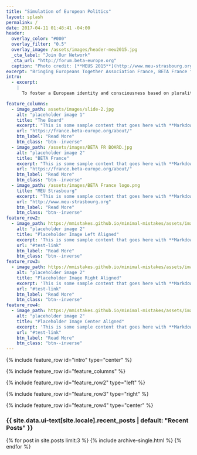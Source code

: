 ```yaml
---
title: "Simulation of European Politics"
layout: splash
permalink: /
date: 2017-04-11 01:48:41 -04:00
header:
  overlay_color: "#000"
  overlay_filter: "0.5"
  overlay_image: /assets/images/header-meu2015.jpg
  _cta_label: "Join Our Network"
  _cta_url: "http://forum.beta-europe.org"
  caption: "Photo credit: [**MEUS 2015**](http://www.meu-strasbourg.org)"
excerpt: "Bringing Europeans Together Association France, BETA France for short, is a politically independent and non-profit association to support the organisation of European politics simulations in France."
intro: 
  - excerpt: 
    |
      To foster a European identity and consciousness based on plurality, tolerance and cooperation between individuals, as well as strengthening the European civil society by further developing democratic processes on the national and international levels. To establish sustainable administrative structures that ensure the success of the [Model European Union (MEU) event in Strasbourg](http://www.meu-strasbourg.org) and other similar events.

feature_columns:
  - image_path: assets/images/slide-2.jpg
    alt: "placeholder image 1"
    title: "The Board"
    excerpt: "This is some sample content that goes here with **Markdown** formatting."
    url: "https://france.beta-europe.org/about/"
    btn_label: "Read More"
    btn_class: "btn--inverse"
  - image_path: /assets/images/BETA FR BOARD.jpg
    alt: "placeholder image 2"
    title: "BETA France"
    excerpt: "This is some sample content that goes here with **Markdown** formatting."
    url: "https://france.beta-europe.org/about/"
    btn_label: "Read More"
    btn_class: "btn--inverse"
  - image_path: /assets/images/BETA France logo.png
    title: "MEU Strasbourg"
    excerpt: "This is some sample content that goes here with **Markdown** formatting."
    url: "http://www.meu-strasbourg.org"
    btn_label: "Read More"
    btn_class: "btn--inverse"
feature_row2:
  - image_path: https://mmistakes.github.io/minimal-mistakes/assets/images/unsplash-gallery-image-2-th.jpg
    alt: "placeholder image 2"
    title: "Placeholder Image Left Aligned"
    excerpt: 'This is some sample content that goes here with **Markdown** formatting. Left aligned with `type="left"`'
    url: "#test-link"
    btn_label: "Read More"
    btn_class: "btn--inverse"
feature_row3:
  - image_path: https://mmistakes.github.io/minimal-mistakes/assets/images/unsplash-gallery-image-2-th.jpg
    alt: "placeholder image 2"
    title: "Placeholder Image Right Aligned"
    excerpt: 'This is some sample content that goes here with **Markdown** formatting. Right aligned with `type="right"`'
    url: "#test-link"
    btn_label: "Read More"
    btn_class: "btn--inverse"
feature_row4:
  - image_path: https://mmistakes.github.io/minimal-mistakes/assets/images/unsplash-gallery-image-2-th.jpg
    alt: "placeholder image 2"
    title: "Placeholder Image Center Aligned"
    excerpt: 'This is some sample content that goes here with **Markdown** formatting. Centered with `type="center"`'
    url: "#test-link"
    btn_label: "Read More"
    btn_class: "btn--inverse"
---
```


{% include feature_row id="intro"  type="center" %}


{% include feature_row id="feature_columns" %}

{% include feature_row id="feature_row2" type="left" %}

{% include feature_row id="feature_row3" type="right" %}

{% include feature_row id="feature_row4" type="center" %}


<div class="layout--splash__recent--posts">
<h3 class="archive__subtitle">{{ site.data.ui-text[site.locale].recent_posts | default: "Recent Posts" }}</h3>

{% for post in site.posts limit:3 %}
  {% include archive-single.html %}
{% endfor %}
</div>
